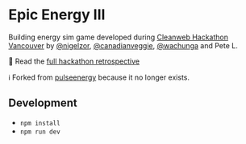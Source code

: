 # Epic Energy III

Building energy sim game developed during [Cleanweb Hackathon Vancouver](http://yvr.cleanweb.co/) by [@nigelzor](https://github.com/nigelzor), [@canadianveggie](https://github.com/canadianveggie), [@wachunga](https://github.com/wachunga) and Pete L.

👀 Read the [full hackathon retrospective](https://canadianveggie.com/2012/10/02/cleanweb-hackathon-epic-energy-iii/)

ℹ️ Forked from [pulseenergy](https://github.com/pulseenergy/epic-energy) because it no longer exists.

## Development

- `npm install`
- `npm run dev`
